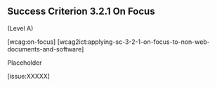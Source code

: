 ## Success Criterion 3.2.1 On Focus

(Level A)

[wcag:on-focus]
[wcag2ict:applying-sc-3-2-1-on-focus-to-non-web-documents-and-software]

Placeholder

[issue:XXXXX]
